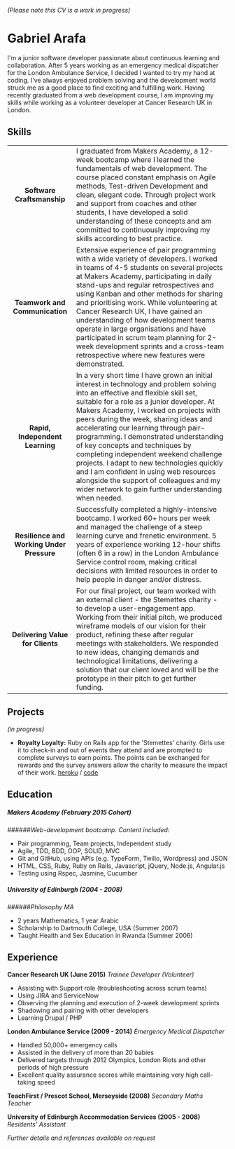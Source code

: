*(Please note this CV is a work in progress)*
# Gabriel Arafa

I'm a junior software developer passionate about continuous learning and collaboration. After 5 years working as an emergency medical dispatcher for the London Ambulance Service, I decided I wanted to try my hand at coding. I've always enjoyed problem solving and the development world struck me as a good place to find exciting and fulfilling work. Having recently graduated from a web development course, I am improving my skills while working as a volunteer developer at Cancer Research UK in London.

## Skills

|       |          |  
|:-------------:|:-------------| 
| **Software Craftsmanship**      |I graduated from Makers Academy, a 12-week bootcamp where I learned the fundamentals of web development. The course placed constant emphasis on Agile methods, Test-driven Development and clean, elegant code. Through project work and support from coaches and other students, I have developed a solid understanding of these concepts and am committed to continuously improving my skills according to best practice.| 
| **Teamwork and Communication**      |Extensive experience of pair programming with a wide variety of developers. I worked in teams of 4-5 students on several projects at Makers Academy, participating in daily stand-ups and regular retrospectives and using Kanban and other methods for sharing and prioritising work. While volunteering at Cancer Research UK, I have gained an understanding of how development teams operate in large organisations and have participated in scrum team planning for 2-week development sprints and a cross-team retrospective where new features were demonstrated.| 
| **Rapid, Independent Learning** |In a very short time I have grown an initial interest in technology and problem solving into an effective and flexible skill set, suitable for a role as a junior developer. At Makers Academy, I worked on projects with peers during the week, sharing ideas and accelerating our learning through pair-programming. I demonstrated understanding of key concepts and techniques by completing independent weekend challenge projects. I adapt to new technologies quickly and I am confident in using web resources alongside the support of colleagues and my wider network to gain further understanding when needed.|
| **Resilience and Working Under Pressure** |Successfully completed a highly-intensive bootcamp. I worked 60+ hours per week and managed the challenge of a steep learning curve and frenetic environment. 5 years of experience working 12-hour shifts (often 6 in a row) in the London Ambulance Service control room, making critical decisions with limited resources in order to help people in danger and/or distress.|
| **Delivering Value for Clients** |For our final project, our team worked with an external client - the Stemettes charity - to develop a user-engagement app. Working from their initial pitch, we produced wireframe models of our vision for their product, refining these after regular meetings with stakeholders. We responded to new ideas, changing demands and technological limitations, delivering a solution that our client loved and will be the prototype in their pitch to get further funding.|

## Projects
*(in progress)*
- **Royalty Loyalty:** Ruby on Rails app for the 'Stemettes' charity. Girls use it to check-in and out of events they attend and are prompted to complete surveys to earn points. The points can be exchanged for rewards and the survey answers allow the charity to measure the impact of their work. [heroku](https://stemettes-master.herokuapp.com/) / [code](https://github.com/STEMettes/royalty_loyalty) 


## Education

##### Makers Academy (February 2015 Cohort)
######*Web-development bootcamp. Content included:*

- Pair programming, Team projects, Independent study
- Agile, TDD, BDD, OOP, SOLID, MVC
- Git and GitHub, using APIs (e.g. TypeForm, Twilio, Wordpress) and JSON
- HTML, CSS, Ruby, Ruby on Rails, Javascript, jQuery, Node.js, Angular.js
- Testing using Rspec, Jasmine, Cucumber

##### University of Edinburgh (2004 - 2008)
######*Philosophy MA*
- 2 years Mathematics, 1 year Arabic
- Scholarship to Dartmouth College, USA (Summer 2007)
- Taught Health and Sex Education in Rwanda (Summer 2006)

## Experience

**Cancer Research UK (June 2015)**
*Trainee Developer (Volunteer)*
- Assisting with Support role (troubleshooting across scrum teams)
- Using JIRA and ServiceNow
- Observing the planning and execution of 2-week development sprints
- Shadowing and pairing with other developers
- Learning Drupal / PHP

**London Ambulance Service (2009 - 2014)**
*Emergency Medical Dispatcher*
- Handled 50,000+ emergency calls
- Assisted in the delivery of more than 20 babies
- Delivered targets through 2012 Olympics, London Riots and other periods of high pressure
- Excellent quality assurance scores while maintaining very high call-taking speed

**TeachFirst / Prescot School, Merseyside (2008)**
*Secondary Maths Teacher*

**University of Edinburgh Accommodation Services (2005 - 2008)**
*Residents' Assistant*

*Further details and references available on request*
